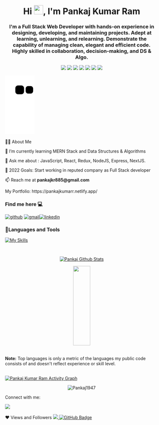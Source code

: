<h1 align="center">
  Hi
  <img
    src="https://raw.githubusercontent.com/MartinHeinz/MartinHeinz/master/wave.gif"
    width="30px" height="30px"
  />, I'm Pankaj Kumar Ram
</h1>
<h3 align="center">
  I'm a Full Stack Web Developer with hands-on experience in designing,
  developing, and maintaining projects. Adept at learning, unlearning, and
  relearning. Demonstrate the capability of managing clean, elegant and
  efficient code. Highly skilled in collaboration, decision-making, and DS &
  Algo.
</h3>

<p align="center">
  <img src="https://img.shields.io/badge/JS-Javascript-red" />
  <img src="https://img.shields.io/badge/React-React-blue" />
  <img src="https://img.shields.io/badge/Redux-Redux-purple" />
  <img src="https://img.shields.io/badge/Node-node-green" />
  <img src="https://img.shields.io/badge/express-Express-blueviolet" />
  <img src="https://img.shields.io/badge/Mongodb-mongodb-brightgreen" />
  <img src="https://img.shields.io/badge/NextJS-nextjs-whitesmoke" />
</p>
<img alt="snake eating my contribution" src="https://github.com/Pankaj1947/Pankaj1947/blob/output/github-contribution-grid-snake.svg">

<p>🙋‍♂️ About Me </p>
<p>🌱 I’m currently learning MERN Stack and Data Structures & Algorithms</p>
<p>💬 Ask me about : JavaScript, React, Redux, NodeJS, Express, NextJS.</p>
<p>🥅 2022 Goals: Start working in reputed company as Full Stack developer</p>
<p>📫 Reach me at <b>pankajkr885@gmail.com</b></p>
<p>My Portfolio: https://pankajkumarr.netlify.app/</p>

### Find me here 💻</h3>

[<img src='https://ico.now.sh/github/fff' alt='github' height='40'>](https://github.com/Pankaj1947) [<img src='https://ico.now.sh/gmail/fff' alt='gmail' height='40'>](pankajkr885@gmail.com)[<img src='https://ico.now.sh/linkedin/fff' alt='linkedin' height='40'>](https://https://www.linkedin.com/in/pankaj-kumar-ram-639437190/)
 
 <h3 align="left">🚀Languages and Tools</h3>

[![My Skills](https://skillicons.dev/icons?i=html,css,js,react,redux,ts,nextjs,nodejs,express,mongodb,git,github,vscode,netlify,heroku,vercel&perline=8)](https://skillicons.dev)
 

<br />


<p align="center">
  <a href="https://github.com/Pankaj1947/github-readme-stats"
    ><img
      alt="Pankaj Github Stats"
      src="https://github-readme-stats.vercel.app/api?username=Pankaj1947&show_icons=true&count_private=true&theme=react&hide_border=true&bg_color=0D1117"
  /></a>
</p>
<p align="center">
  <img
    src="https://github-readme-stats.vercel.app/api/top-langs/?username=Pankaj1947&theme=react&hide_border=true&bg_color=0D1117"
    height="260px"
    width="33.25%"
  />
</p>

<br />
<b>Note:</b> Top languages is only a metric of the languages my public code
consists of and doesn't reflect experience or skill level.

<br />
<br />

<a href="https://github.com/Pankaj1947/github-readme-activity-graph"><img
    alt="Pankaj Kumar Ram Activity Graph"
    src="https://activity-graph.herokuapp.com/graph?username=Pankaj1947&bg_color=0D1117&color=5BCDEC&line=5BCDEC&point=FFFFFF&hide_border=true"
/></a>
<br />

<p align="center"><img src="https://github-readme-streak-stats.herokuapp.com/?user=Pankaj1947&theme=react&hide_border=true&bg_color=0D1117" alt="Pankaj1947" /></p>

 Connect with me:
<p align="left">
  <a href="https://www.linkedin.com/in/pankaj-kumar-ram-639437190/"
     target="_blank">
   <img src="https://img.icons8.com/fluent/48/000000/linkedin.png" target="_blank"
  /></a>
</p>
 ❤ Views and Followers
<a href="https://github.com/Pankaj1947/github-profile-views-counter">
  <img src="https://komarev.com/ghpvc/?username=Pankaj1947" />
</a>
<a href="https://github.com/Pankaj1947?tab=followers"
  ><img
    src="https://img.shields.io/github/followers/Pankaj1947?label=Followers&style=social"
    alt="GitHub Badge"
/></a>
